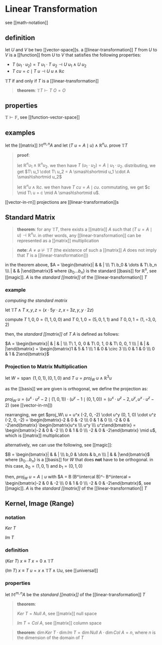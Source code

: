 # Linear Transformation

see [[math-notation]]

## definition

let $U$ and $V$ be two [[vector-space]]s. a [[linear-transformation]] $T$ from $U$ to $V$ is a [[function]] from $U$ to $V$ that satisfies the following properties:

- $T\ (u_1 \cdot u_2) = T\ u_1 \cdot T\ u_2 \dashv U\ u_1 \land U\ u_2$
- $T\ cu = c \mid T\ u \dashv U\ u \land \mathbb R c$

$\mathbb T T$ if and only if $T$ is a [[linear-transformation]]

> **theorem**: $\mathbb T T \vdash T\ O = O$

## properties

$\mathbb T \vdash \mathbb F$, see [[function-vector-space]]

## examples

let the [[matrix]] $\mathbb M^{m, n} A$ and let $(T\ u = A \mid u) \land \mathbb R^n u$. prove $\mathbb T T$

> **proof**:
>
> let $\mathbb R^n u_1 \land \mathbb R^n u_2$. we then have $T\ (u_1 \cdot u_2) = A \mid u_1 \cdot u_2$. distributing, we get $T\ u_1 \cdot T\ u_2 = A \smash\shortmid u_1 \cdot A \smash\shortmid u_2$
>
> let $\mathbb R^n u \land \mathbb R c$. we then have $T\ cu = A \mid cu$. commutating, we get $c \mid T\ u = c \mid A \smash\shortmid u$.

[[vector-in-rn]] projections are [[linear-transformation]]s

## Standard Matrix

> **theorem**: for any $\mathbb T T$, there exists a [[matrix]] $A$ such that $(T\ u = A \mid u) \dashv \mathbb R^n u$. in other words, any [[linear-transformation]] can be represented as a [[matrix]] multiplication

> **note**: $A \ne \varnothing \not \vdash \mathbb T T$ (the existence of such a [[matrix]] $A$ does not imply that $T$ is a [[linear-transformation]])

in the theorem above, $A = \begin{bmatrix}| & & | \\\ T\ b_0 & \dots & T\ b_n \\\ | & & |\end{bmatrix}$ where $\lbrace b_0 \dots b_n \rbrace$ is the standard [[basis]] for $\mathbb R^n$, see [[magic]]. $A$ is the _standard [[matrix]]_ of the [[linear-transformation]] $T$

### example

_computing the standard matrix_

let $\mathbb T T \land T\ x, y, z = (x \cdot 5y \cdot z, x \circ 3z, y, y \cdot 2z)$

compute $T\ 1, 0, 0 = (1, 1, 0, 0)$ and $T\ 0, 1, 0 = (5, 0, 1, 1)$ and $T\ 0, 0, 1 = (1, \circ 3, 0, 2)$

then, the _standard [[matrix]]_ of $T$ $A$ is defined as follows:

$A = \begin{bmatrix}| & | & | \\\ T\ 1, 0, 0 & T\ 0, 1, 0 & T\ 0, 0, 1 \\\ | & | & |\end{bmatrix} = \begin{bmatrix}1 & 5 & 1 \\\ 1 & 0 & \circ 3 \\\ 0 & 1 & 0 \\\ 0 & 1 & 2\end{bmatrix}$

### Projection to Matrix Multiplication

let $W = \operatorname{span}\ (1, 0, 1), (0, 1, 0)$ and $T\ u = proj_W\ u \land \mathbb R^3 u$

as the [[basis]] we are given is orthogonal, we define the projection as:

$proj_W\ u = (u^x \cdot u^z - 2 \mid (1, 0, 1)) \cdot (u^y - 1 \mid (0, 1, 0)) = (u^x \cdot u^z - 2, u^y, u^x \cdot u^z - 2)$ (see [[vector-in-rn]])

rearranging, we get $proj_W\ u = u^x (-2, 0, -2) \cdot u^y (0, 1, 0) \cdot u^z (-2, 0, -2) = \begin{bmatrix}-2 & 0 & -2 \\\ 0 & 1 & 0 \\\ -2 & 0 & -2\end{bmatrix} \begin{bmatrix}u^x \\\ u^y \\\ u^z\end{bmatrix} = \begin{bmatrix}-2 & 0 & -2 \\\ 0 & 1 & 0 \\\ -2 & 0 & -2\end{bmatrix} \mid u$, which is [[matrix]] multiplication

alternatively, we can use the following, see [[magic]]:

$B = \begin{bmatrix}| & & | \\\ b_0 & \dots & b_n \\\ | & & |\end{bmatrix}$ where $\lbrace b_0 \dots b_n \rbrace$ is a [[basis]] for $W$ that does **not** have to be orthogonal. in this case, $b_0 = (1, 0, 1)$ and $b_1 = (0, 1, 0)$

then, $proj_W\ u = A \mid u$ with $A = B (B^\intercal B)^- B^\intercal = \begin{bmatrix}-2 & 0 & -2 \\\ 0 & 1 & 0 \\\ -2 & 0 & -2\end{bmatrix}$, see [[magic]]. $A$ is the _standard [[matrix]]_ of the [[linear-transformation]] $T$

## Kernel, Image (Range)

### notation

$Ker\ T$

$Im\ T$

### definition

$(Ker\ T)\ x \equiv T\ x = 0 \land \mathbb T T$

$(Im\ T)\ x \equiv T\ u = x \land \mathbb T T \land \mathbb U u$, see [[universal]]

### properties

let $\mathbb M^{m, n} A$ be the _standard [[matrix]]_ of the [[linear-transformation]] $T$

> **theorem**:
>
> $Ker\ T = Null\ A$, see [[matrix]] null space
>
> $Im\ T = Col\ A$, see [[matrix]] column space

> **theorem**: $\dim Ker\ T \cdot \dim Im\ T = \dim Null\ A \cdot \dim Col\ A = n$, where $n$ is the dimension of the domain of $T$
